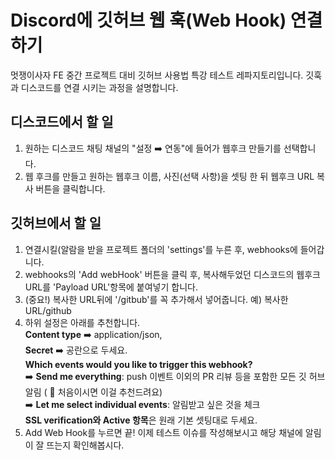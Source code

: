 # Discord에 깃허브 웹 훅(Web Hook) 연결하기
멋쟁이사자 FE 중간 프로젝트 대비 깃허브 사용법 특강 테스트 레파지토리입니다.
깃훅과 디스코드를 연결 시키는 과정을 설명합니다.

## 디스코드에서 할 일
1. 원하는 디스코드 채팅 채널의 "설정 ➡️ 연동"에 들어가 웹후크 만들기를 선택합니다.
2. 웹 후크를 만들고 원하는 웹후크 이름, 사진(선택 사항)을 셋팅 한 뒤 웹후크 URL 복사 버튼을 클릭합니다.


## 깃허브에서 할 일
1. 연결시킬(알람을 받을 프로젝트 폴더의 'settings'를 누른 후, webhooks에 들어갑니다.
2. webhooks의 'Add webHook' 버튼을 클릭 후, 복사해두었던 디스코드의 웹후크 URL를 'Payload URL'항목에 붙여넣기 합니다.
3. (중요!) 복사한 URL뒤에 '/gitbub'를 꼭 추가해서 넣어줍니다. 예) 복사한URL/github
4. 하위 설정은 아래를 추천합니다.
   <br /> **Content type** ➡️ application/json,
   <br /> **Secret** ➡️ 공란으로 두세요.
   <br /> **Which events would you like to trigger this webhook?**
   <br />➡️ **Send me everything**: push 이벤트 이외의 PR 리뷰 등을 포함한 모든 깃 허브 알림 ( 💛 처음이시면 이걸 추천드려요)
   <br />➡️ **Let me select individual events**: 알림받고 싶은 것을 체크
   <br /> **SSL verification와 Active 항목**은 원래 기본 셋팅대로 두세요.
5. Add Web Hook를 누르면 끝! 이제 테스트 이슈를 작성해보시고 해당 채널에 알림이 잘 뜨는지 확인해봅시다.


